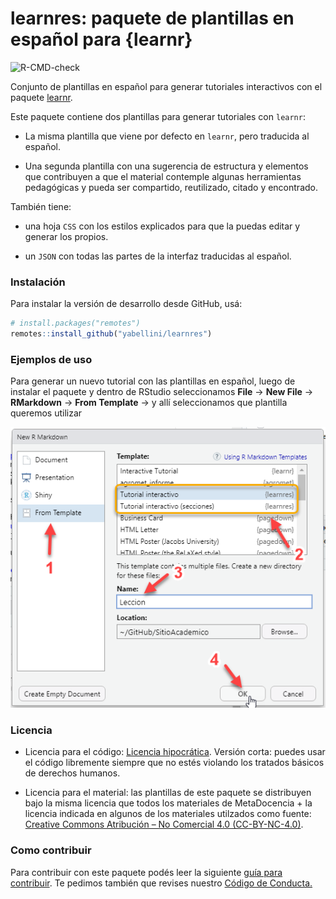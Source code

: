 # learnres: paquete de plantillas en español para {learnr}
![R-CMD-check](https://github.com/yabellini/learnres/workflows/R-CMD-check/badge.svg?branch=main)

Conjunto de plantillas en español para generar tutoriales interactivos con el paquete [learnr](https://rstudio.github.io/learnr/).  

Este paquete contiene dos plantillas para generar tutoriales con `learnr`:

- La misma plantilla que viene por defecto en `learnr`, pero traducida al español.

- Una segunda plantilla con una sugerencia de estructura y elementos que contribuyen a que el material contemple algunas herramientas pedagógicas y pueda ser compartido, reutilizado, citado y encontrado.

También tiene:

- una hoja `CSS` con los estilos explicados para que la puedas editar y generar los propios.

- un `JSON` con todas las partes de la interfaz traducidas al español.

### Instalación

Para instalar la versión de desarrollo desde GitHub, usá:

``` r
# install.packages("remotes")
remotes::install_github("yabellini/learnres")
```

### Ejemplos de uso

Para generar un nuevo tutorial con las plantillas en español, luego de instalar el paquete y dentro de RStudio seleccionamos **File** -> **New File** -> **RMarkdown** -> **From Template** -> y allí seleccionamos que plantilla queremos utilizar

![Pantalla que marca los pasos explicados en el texto anterior para utilizar la plantilla](how_to.png)


### Licencia

* Licencia para el código: [Licencia hipocrática](https://firstdonoharm.dev/). Versión corta: puedes usar el código libremente siempre que no estés violando los tratados básicos de derechos humanos.

* Licencia para el material: las plantillas de este paquete se distribuyen bajo la misma licencia que todos los materiales de MetaDocencia +  la licencia indicada en algunos de los materiales utilzados como fuente: [Creative Commons Atribución – No Comercial 4.0 (CC-BY-NC-4.0)](https://github.com/yabellini/learnres/edit/main/LICENSE.md).


### Como contribuir

Para contribuir con este paquete podés leer la siguiente [guía para contribuir](https://github.com/yabellini/learnres/blob/main/CONTRIBUTING.md). Te pedimos también que revises nuestro [Código de Conducta.](https://github.com/yabellini/learnres/blob/main/CONDUCT.md)
